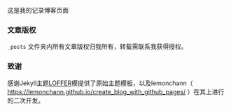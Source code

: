 这是我的记录博客页面

### 文章版权

`_posts` 文件夹内所有文章版权归我所有，转载需联系我获得授权。

### 致谢

感谢Jekyll主题[LOFFER](https://fromendworld.github.io/LOFFER/)模提供了原始主题模板，以及lemonchann（ https://lemonchann.github.io/create_blog_with_github_pages/ ）在其上进行的二次开发。

